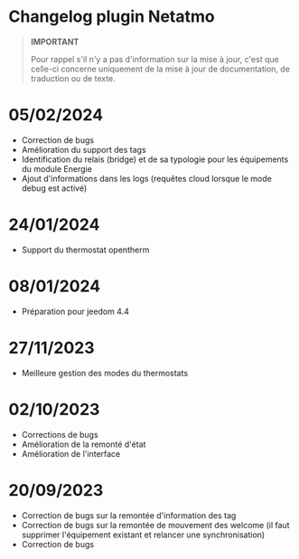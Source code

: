 # Changelog plugin Netatmo

>**IMPORTANT**
>
>Pour rappel s'il n'y a pas d'information sur la mise à jour, c'est que celle-ci concerne uniquement de la mise à jour de documentation, de traduction ou de texte.

# 05/02/2024

- Correction de bugs
- Amélioration du support des tags
- Identification du relais (bridge) et de sa typologie pour les équipements du module Energie
- Ajout d'informations dans les logs (requêtes cloud lorsque le mode debug est activé)

# 24/01/2024

- Support du thermostat opentherm

# 08/01/2024

- Préparation pour jeedom 4.4

# 27/11/2023

- Meilleure gestion des modes du thermostats

# 02/10/2023

- Corrections de bugs
- Amélioration de la remonté d'état
- Amélioration de l'interface

# 20/09/2023

- Correction de bugs sur la remontée d'information des tag
- Correction de bugs sur la remontée de mouvement des welcome (il faut supprimer l'équipement existant et relancer une synchronisation)
- Correction de bugs
